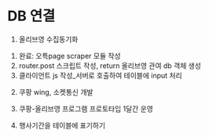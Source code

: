 # DB 연결

1. 올리브영 수집동기화
1) 완료: 오특page scraper 모듈 작성
2) router.post 스크립트 작성, return 올리브영 관여 db 객체 생성
3) 클라이언트 js 작성_서버로 호출하여 테이블에 input 처리

2. 쿠팡 wing, 소켓통신 개발

3. 쿠팡-올리브영 프로그램 프로토타입 1달간 운영

4. 행사기간을 테이블에 표기하기 